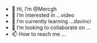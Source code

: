 - 👋 Hi, I’m @Mercgh
- 👀 I’m interested in ...video
- 🌱 I’m currently learning ...davinci
- 💞️ I’m looking to collaborate on ...
- 📫 How to reach me ...

<!---
Mercgh/Mercgh is a ✨ special ✨ repository because its `README.md` (this file) appears on your GitHub profile.
You can click the Preview link to take a look at your changes.
--->
